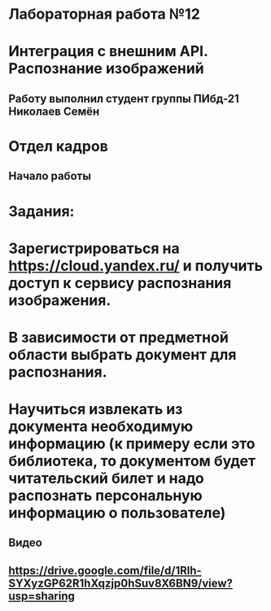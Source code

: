 # Лабораторная работа №12
# Интеграция с внешним API. Распознание изображений

## Работу выполнил студент группы ПИбд-21 Николаев Семён

# Отдел кадров

## Начало работы
# Задания:
# Зарегистрироваться на https://cloud.yandex.ru/ и получить доступ к сервису распознания изображения.
# В зависимости от предметной области выбрать документ для распознания.
# Научиться извлекать из документа необходимую информацию (к примеру если это библиотека, то документом будет читательский билет и надо распознать персональную информацию о пользователе)

## Видео

## https://drive.google.com/file/d/1Rlh-SYXyzGP62R1hXqzjp0hSuv8X6BN9/view?usp=sharing